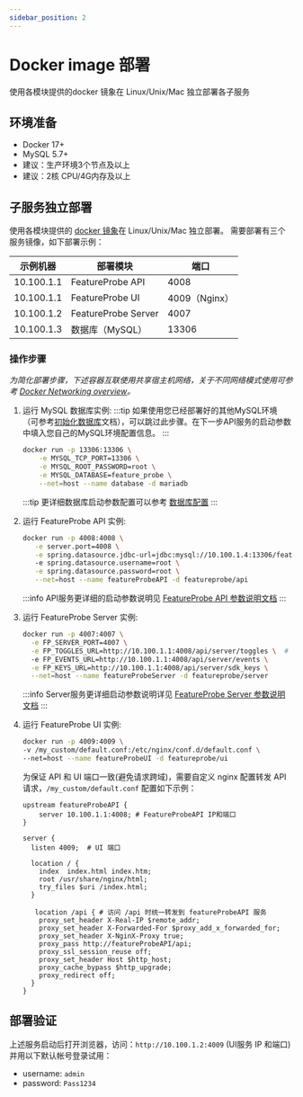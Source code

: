 ```yaml
---
sidebar_position: 2
---
```


# Docker image 部署
使用各模块提供的docker 镜象在 Linux/Unix/Mac 独立部署各子服务

## 环境准备

* Docker 17+
* MySQL 5.7+
* 建议：生产环境3个节点及以上
* 建议：2核 CPU/4G内存及以上


## 子服务独立部署

使用各模块提供的 [docker 镜象](https://hub.docker.com/u/featureprobe)在 Linux/Unix/Mac 独立部署。
需要部署有三个服务镜像，如下部署示例：

| 示例机器   | 部署模块            | 端口          |
| ---------- | ------------------- | ------------- |
| 10.100.1.1 | FeatureProbe API    | 4008          |
| 10.100.1.1 | FeatureProbe UI     | 4009（Nginx） |
| 10.100.1.2 | FeatureProbe Server | 4007          |
| 10.100.1.3 | 数据库（MySQL）     | 13306         |

### 操作步骤

*为简化部署步骤，下述容器互联使用共享宿主机网络，关于不同网络模式使用可参考 [Docker Networking overview](https://docs.docker.com/network/)。*

1. 运行 MySQL 数据库实例:
   :::tip
   如果使用您已经部署好的其他MySQL环境（可参考[初始化数据库](/reference/database-setup)文档），可以跳过此步骤。在下一步API服务的启动参数中填入您自己的MySQL环境配置信息。
   :::

   ```bash
   docker run -p 13306:13306 \
       -e MYSQL_TCP_PORT=13306 \
       -e MYSQL_ROOT_PASSWORD=root \
       -e MYSQL_DATABASE=feature_probe \
       --net=host --name database -d mariadb
   ```

   :::tip
   更详细数据库启动参数配置可以参考 [数据库配置](https://mariadb.com/kb/en/mariadb-docker-environment-variables/)
   :::


2. 运行 FeatureProbe API 实例:

   ```bash
   docker run -p 4008:4008 \
      -e server.port=4008 \
      -e spring.datasource.jdbc-url=jdbc:mysql://10.100.1.4:13306/feature_probe \  # 数据库 IP/端口和库名
      -e spring.datasource.username=root \
      -e spring.datasource.password=root \
      --net=host --name featureProbeAPI -d featureprobe/api
   ```
   :::info
   API服务更详细的启动参数说明见 [FeatureProbe API 参数说明文档](../../reference/deployment-configuration#featureprobe-api)
   :::
   
3. 运行 FeatureProbe Server 实例:

   ```bash
   docker run -p 4007:4007 \
     -e FP_SERVER_PORT=4007 \
     -e FP_TOGGLES_URL=http://10.100.1.1:4008/api/server/toggles \  # FeatureProbe API IP 和端口号
     -e FP_EVENTS_URL=http://10.100.1.1:4008/api/server/events \
     -e FP_KEYS_URL=http://10.100.1.1:4008/api/server/sdk_keys \
     --net=host --name featureProbeServer -d featureprobe/server
   ```
   :::info
   Server服务更详细启动参数说明详见 [FeatureProbe Server 参数说明文档](../../reference/deployment-configuration#featureprobe-server)
   :::

4. 运行 FeatureProbe UI 实例:

   ```bash
   docker run -p 4009:4009 \
   -v /my_custom/default.conf:/etc/nginx/conf.d/default.conf \
   --net=host --name featureProbeUI -d featureprobe/ui 
   ```

   为保证 API 和 UI 端口一致(避免请求跨域)，需要自定义 nginx 配置转发 API 请求，`/my_custom/default.conf` 配置如下示例：

   ```nginx
   upstream featureProbeAPI {
       server 10.100.1.1:4008; # FeatureProbeAPI IP和端口
   }
   
   server {
     listen 4009;  # UI 端口
   
     location / {
       index  index.html index.htm;
       root /usr/share/nginx/html;
       try_files $uri /index.html;
     }
   
      location /api { # 访问 /api 时统一转发到 featureProbeAPI 服务
       proxy_set_header X-Real-IP $remote_addr;
       proxy_set_header X-Forwarded-For $proxy_add_x_forwarded_for;
       proxy_set_header X-NginX-Proxy true;
       proxy_pass http://featureProbeAPI/api;
       proxy_ssl_session_reuse off;
       proxy_set_header Host $http_host;
       proxy_cache_bypass $http_upgrade;
       proxy_redirect off;
     }
   }
   ```

## 部署验证
上述服务启动后打开浏览器，访问：`http://10.100.1.2:4009` (UI服务 IP 和端口)并用以下默认帐号登录试用：

   - username: `admin`
   - password: `Pass1234`
